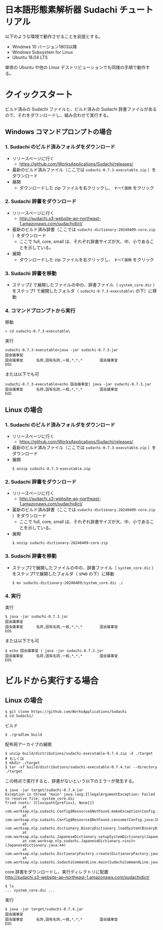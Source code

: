 # 日本語形態素解析器 Sudachi チュートリアル

以下のような環境で動作させることを前提とする。

- Windows 10 バージョン1803以降
- Windows Subsystem for Linux
- Ubuntu 18.04 LTS

単体の Ubuntu や他の Linux デストリビューションでも同様の手順で動作する。


# クイックスタート

ビルド済みの Sudachi ファイルと、ビルド済みの Sudachi 辞書ファイルがあるので、それをダウンロードし、組み合わせて実行する。


## Windows コマンドプロンプトの場合

### 1. Sudachi のビルド済みフォルダをダウンロード
- リリースページに行く
  - https://github.com/WorksApplications/Sudachi/releases/
- 最新のビルド済みファイル（ここでは `sudachi-0.7.3-executable.zip` ）をダウンロード
- 展開
  - ダウンロードした zip ファイルを右クリックし、 `すべて展開` をクリック
     
### 2. Sudachi 辞書をダウンロード
- リリースページに行く
  - http://sudachi.s3-website-ap-northeast-1.amazonaws.com/sudachidict/
- 最新のビルド済み辞書（ここでは `sudachi-dictionary-20240409-core.zip` ）をダウンロード
  - ここで full, core, small は、それぞれ辞書サイズが大、中、小であることを示している。
- 展開
  - ダウンロードした zip ファイルを右クリックし、 `すべて展開` をクリック
     
### 3. Sudachi 辞書を移動
- ステップ2 で展開したファイルの中の、辞書ファイル（ `system_core.dic` ）をステップ1 で展開したフォルダ（ `sudachi-0.7.3-executable\` の下）に移動


### 4. コマンドプロンプトから実行

移動
```
> cd sudachi-0.7.3-executable\
```
実行
```
sudachi-0.7.3-executable>java -jar sudachi-0.7.3.jar
国会議事堂
国会議事堂      名詞,固有名詞,一般,*,*,*        国会議事堂
EOS
```
または以下でも可
```
sudachi-0.7.3-executable>echo 国会議事堂| java -jar sudachi-0.7.3.jar
国会議事堂      名詞,固有名詞,一般,*,*,*        国会議事堂
EOS
```


## Linux の場合
### 1. Sudachi のビルド済みフォルダをダウンロード
- リリースページに行く
  - https://github.com/WorksApplications/Sudachi/releases/
- 最新のビルド済みファイル（ここでは `sudachi-0.7.3-executable.zip` ）をダウンロード
- 展開
  ```
  $ unzip sudachi-0.7.3-executable.zip
  ```
  
### 2. Sudachi 辞書をダウンロード
- リリースページに行く
  - http://sudachi.s3-website-ap-northeast-1.amazonaws.com/sudachidict/
- 最新のビルド済み辞書（ここでは `sudachi-dictionary-20240409-core.zip` ）をダウンロード
  - ここで full, core, small は、それぞれ辞書サイズが大、中、小であることを示している。
- 展開
  ```
  $ unzip sudachi-dictionary-20240409-core.zip
  ```
  
### 3. Sudachi 辞書を移動
- ステップ2で展開したファイルの中の、辞書ファイル（ `system_core.dic` ）をステップ1で展開したフォルダ（ `$PWD` の下）に移動
  ```
  $ mv sudachi-dictionary-20240409/system_core.dic ./
  ```
  
### 4. 実行

実行
```
$ java -jar sudachi-0.7.3.jar
国会議事堂
国会議事堂      名詞,固有名詞,一般,*,*,*        国会議事堂
EOS
```
または以下でも可
```
$ echo 国会議事堂 | java -jar sudachi-0.7.3.jar
国会議事堂      名詞,固有名詞,一般,*,*,*        国会議事堂
EOS
```


# ビルドから実行する場合

## Linux の場合

```
$ git clone https://github.com/WorksApplications/Sudachi
$ cd Sudachi/
```

ビルド

```
$ ./gradlew build
```

配布用アーカイブの展開

```
$ unzip build/distributions/sudachi-executable-0.7.4.zip -d ./target
# もしくは
$ mkdir ./target
$ tar -xf build/distributions/sudachi-executable-0.7.4.tar --directory ./target
```

この時点で実行すると、辞書がないという以下のエラーが発生する。

```
$ java -jar target/sudachi-0.7.4.jar
Exception in thread "main" java.lang.IllegalArgumentException: Failed to resolve file: system_core.dic
Tried roots: [Classpath{prefix=}, None{}]
        at com.worksap.nlp.sudachi.Config$Resource$NotFound.makeException(Config.java:1060)
        at com.worksap.nlp.sudachi.Config$Resource$NotFound.consume(Config.java:1040)
        at com.worksap.nlp.sudachi.dictionary.BinaryDictionary.loadSystem(BinaryDictionary.java:85)
        at com.worksap.nlp.sudachi.JapaneseDictionary.setupSystemDictionary(JapaneseDictionary.java:78)
        at com.worksap.nlp.sudachi.JapaneseDictionary.<init>(JapaneseDictionary.java:44)
        at com.worksap.nlp.sudachi.DictionaryFactory.create(DictionaryFactory.java:52)
        at com.worksap.nlp.sudachi.SudachiCommandLine.main(SudachiCommandLine.java:294)
```

core 辞書をダウンロードし、実行ディレクトリに配置<br>
http://sudachi.s3-website-ap-northeast-1.amazonaws.com/sudachidict/

```
$ ls
... system_core.dic ...
```

実行

```
$ java -jar target/sudachi-0.7.4.jar
国会議事堂
国会議事堂      名詞,固有名詞,一般,*,*,*        国会議事堂
EOS
```
